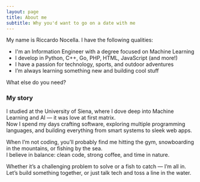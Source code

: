 ```yaml
---
layout: page
title: About me
subtitle: Why you'd want to go on a date with me
---
```


My name is Riccardo Nocella. I have the following qualities:

- I'm an Information Engineer with a degree focused on Machine Learning
- I develop in Python, C++, Go, PHP, HTML, JavaScript (and more!)
- I have a passion for technology, sports, and outdoor adventures
- I’m always learning something new and building cool stuff

What else do you need?

### My story

I studied at the University of Siena, where I dove deep into Machine Learning and AI — it was love at first matrix.  
Now I spend my days crafting software, exploring multiple programming languages, and building everything from smart systems to sleek web apps.

When I’m not coding, you’ll probably find me hitting the gym, snowboarding in the mountains, or fishing by the sea.  
I believe in balance: clean code, strong coffee, and time in nature.

Whether it’s a challenging problem to solve or a fish to catch — I’m all in.  
Let’s build something together, or just talk tech and toss a line in the water.
